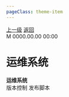 ```yaml
---
pageClass: theme-item
---
```

<div class="extend-header">
    <div class="info">
        <div class="record">
            <a class="back" href="./">上一级</a>
            <a class="back" href="./">返回</a>
        </div>        
        <div class="mini">
            <span>M 0000.00.00 00:00</span>
        </div>
    </div>
    <div class="content"></div>
</div>
<div class="content-header">
<h1>运维系统</h1><strong>运维系统</strong>
<summary class="desc">版本控制 发布脚本</summary>
</div>
<div class="static-content">


</div>